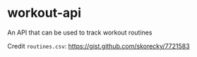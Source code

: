 # workout-api
An API that can be used to track workout routines


Credit `routines.csv`: https://gist.github.com/skorecky/7721583